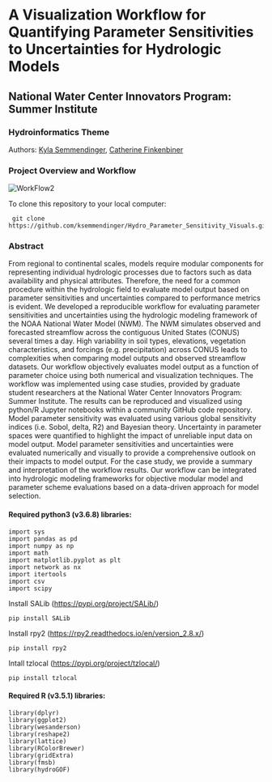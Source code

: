 # A Visualization Workflow for Quantifying Parameter Sensitivities to Uncertainties for Hydrologic Models
## National Water Center Innovators Program: Summer Institute
### Hydroinformatics Theme
Authors: [Kyla Semmendinger](mailto:kts48@cornell.edu), [Catherine Finkenbiner](mailto:finkenbc@oregonstate.edu)

### Project Overview and Workflow

![WorkFlow2](https://user-images.githubusercontent.com/20464090/61546646-6c512780-aa0f-11e9-9f74-97a50a3e7ccf.jpg)

To clone this repository to your local computer:
```
 git clone https://github.com/ksemmendinger/Hydro_Parameter_Sensitivity_Visuals.git
```

### Abstract
From regional to continental scales, models require modular components for representing individual hydrologic processes due to factors such as data availability and physical attributes. Therefore, the need for a common procedure within the hydrologic field to evaluate model output based on parameter sensitivities and uncertainties compared to performance metrics is evident. We developed a reproducible workflow for evaluating parameter sensitivities and uncertainties using the hydrologic modeling framework of the NOAA National Water Model (NWM). The NWM simulates observed and forecasted streamflow across the contiguous United States (CONUS) several times a day. High variability in soil types, elevations, vegetation characteristics, and forcings (e.g. precipitation) across CONUS leads to complexities when comparing model outputs and observed streamflow datasets. Our workflow objectively evaluates model output as a function of parameter choice using both numerical and visualization techniques. The workflow was implemented using case studies, provided by graduate student researchers at the National Water Center Innovators Program: Summer Institute. The results can be reproduced and visualized using python/R Jupyter notebooks within a community GitHub code repository. Model parameter sensitivity was evaluated using various global sensitivity indices (i.e. Sobol, delta, R2) and Bayesian theory. Uncertainty in parameter spaces were quantified to highlight the impact of unreliable input data on model output. Model parameter sensitivities and uncertainties were evaluated numerically and visually to provide a comprehensive outlook on their impacts to model output. For the case study, we provide a summary and interpretation of the workflow results. Our workflow can be integrated into hydrologic modeling frameworks for objective modular model and parameter scheme evaluations based on a data-driven approach for model selection.

#### Required python3 (v3.6.8) libraries:
```
import sys
import pandas as pd
import numpy as np
import math
import matplotlib.pyplot as plt
import network as nx
import itertools
import csv
import scipy
```
Install SALib (https://pypi.org/project/SALib/)
```
pip install SALib
```
Install rpy2 (https://rpy2.readthedocs.io/en/version_2.8.x/)
```
pip install rpy2
```
Intall tzlocal (https://pypi.org/project/tzlocal/)
```
pip install tzlocal
```

#### Required R (v3.5.1) libraries:
```
library(dplyr)
library(ggplot2)
library(wesanderson)
library(reshape2)
library(lattice)
library(RColorBrewer)
library(gridExtra)
library(fmsb)
library(hydroGOF)
```
